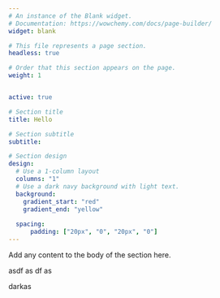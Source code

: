 ```yaml
---
# An instance of the Blank widget.
# Documentation: https://wowchemy.com/docs/page-builder/
widget: blank

# This file represents a page section.
headless: true 

# Order that this section appears on the page.
weight: 1


active: true

# Section title
title: Hello

# Section subtitle
subtitle:

# Section design
design:
  # Use a 1-column layout
  columns: "1"
  # Use a dark navy background with light text.
  background:
    gradient_start: "red"
    gradient_end: "yellow"
    
  spacing: 
      padding: ["20px", "0", "20px", "0"]
---
```


Add any content to the body of the section here.


asdf
as
df
as

darkas

